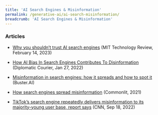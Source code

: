 ```yaml
---
title: 'AI Search Engines & Misinformation'
permalink: /generative-ai/ai-search-misinformation/
breadcrumb: 'AI Search Engines & Misinformation'
---
```


### Articles 

- [Why you shouldn’t trust AI search engines](https://safe.menlosecurity.com/https:/www.technologyreview.com/2023/02/14/1068498/why-you-shouldnt-trust-ai-search-engines/) (MIT Technology Review, February 14, 2023)

- [How AI Bias In Search Engines Contributes To Disinformation](https://safe.menlosecurity.com/https:/www.diplomaticourier.com/posts/how-ai-bias-in-search-engines-contributes-to-disinformation) (Diplomatic Courier, Jan 27, 2022)

- [Misinformation in search engines: how it spreads and how to spot it](https://safe.menlosecurity.com/https:/www.buster.ai/blog/misinformation-in-search-engines-how-it-spreads-and-how-to-spot-it) (Buster.AI)

- [How search engines spread misinformation](https://safe.menlosecurity.com/https:/www.commonlit.org/en/texts/how-search-engines-spread-misinformation) (Commonlit, 2021)

- [TikTok’s search engine repeatedly delivers misinformation to its majority-young user base, report says](https://safe.menlosecurity.com/https:/edition.cnn.com/2022/09/18/business/tiktok-search-engine-misinformation/index.html) (CNN, Sep 18, 2022)

  
